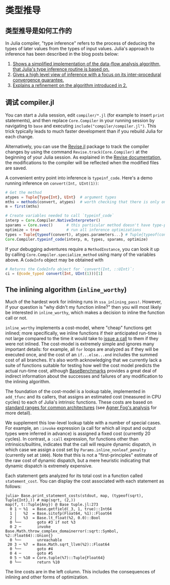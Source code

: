# 类型推导

## 类型推导是如何工作的

In Julia compiler, "type inference" refers to the process of deducing the types of later
values from the types of input values. Julia's approach to inference has been described in
the blog posts below:
1. [Shows a simplified implementation of the data-flow analysis algorithm, that Julia's type inference routine is based on.](https://aviatesk.github.io/posts/data-flow-problem/)
2. [Gives a high level view of inference with a focus on its inter-procedural convergence guarantee.](https://info.juliahub.com/inference-convergence-algorithm-in-julia)
3. [Explains a refinement on the algorithm introduced in 2.](https://info.juliahub.com/inference-convergence-algorithm-in-julia-revisited)

## 调试 compiler.jl

You can start a Julia session, edit `compiler/*.jl` (for example to
insert `print` statements), and then replace `Core.Compiler` in your
running session by navigating to `base` and executing
`include("compiler/compiler.jl")`. This trick typically leads to much faster
development than if you rebuild Julia for each change.

Alternatively, you can use the [Revise.jl](https://github.com/timholy/Revise.jl)
package to track the compiler changes by using the command
`Revise.track(Core.Compiler)` at the beginning of your Julia session. As
explained in the [Revise documentation](https://timholy.github.io/Revise.jl/stable/),
the modifications to the compiler will be reflected when the modified files
are saved.

A convenient entry point into inference is `typeinf_code`. Here's a
demo running inference on `convert(Int, UInt(1))`:

```julia
# Get the method
atypes = Tuple{Type{Int}, UInt}  # argument types
mths = methods(convert, atypes)  # worth checking that there is only one
m = first(mths)

# Create variables needed to call `typeinf_code`
interp = Core.Compiler.NativeInterpreter()
sparams = Core.svec()      # this particular method doesn't have type-parameters
optimize = true            # run all inference optimizations
types = Tuple{typeof(convert), atypes.parameters...} # Tuple{typeof(convert), Type{Int}, UInt}
Core.Compiler.typeinf_code(interp, m, types, sparams, optimize)
```

If your debugging adventures require a `MethodInstance`, you can look it up by
calling `Core.Compiler.specialize_method` using many of the variables above.
A `CodeInfo` object may be obtained with
```julia
# Returns the CodeInfo object for `convert(Int, ::UInt)`:
ci = (@code_typed convert(Int, UInt(1)))[1]
```

## The inlining algorithm (`inline_worthy`)

Much of the hardest work for inlining runs in `ssa_inlining_pass!`.
However, if your question is "why didn't my function inline?"
then you will most likely be interested in `inline_worthy`,
which makes a decision to inline the function call or not.

`inline_worthy` implements a cost-model, where "cheap" functions get
inlined; more specifically, we inline functions if their anticipated
run-time is not large compared to the time it would take to
[issue a call](https://en.wikipedia.org/wiki/Calling_convention) to
them if they were not inlined. The cost-model is extremely simple and
ignores many important details: for example, all `for` loops are
analyzed as if they will be executed once, and the cost of an
`if...else...end` includes the summed cost of all branches. It's also
worth acknowledging that we currently lack a suite of functions
suitable for testing how well the cost model predicts the actual
run-time cost, although
[BaseBenchmarks](https://github.com/JuliaCI/BaseBenchmarks.jl)
provides a great deal of indirect information about the successes and
failures of any modification to the inlining algorithm.

The foundation of the cost-model is a lookup table, implemented in
`add_tfunc` and its callers, that assigns an estimated cost (measured
in CPU cycles) to each of Julia's intrinsic functions. These costs are
based on
[standard ranges for common architectures](http://ithare.com/wp-content/uploads/part101_infographics_v08.png)
(see
[Agner Fog's analysis](https://www.agner.org/optimize/instruction_tables.pdf)
for more detail).

We supplement this low-level lookup table with a number of special
cases. For example, an `:invoke` expression (a call for which all
input and output types were inferred in advance) is assigned a fixed
cost (currently 20 cycles). In contrast, a `:call` expression, for
functions other than intrinsics/builtins, indicates that the call will
require dynamic dispatch, in which case we assign a cost set by
`Params.inline_nonleaf_penalty` (currently set at `1000`). Note
that this is not a "first-principles" estimate of the raw cost of
dynamic dispatch, but a mere heuristic indicating that dynamic
dispatch is extremely expensive.

Each statement gets analyzed for its total cost in a function called
`statement_cost`. You can display the cost associated with each statement
as follows:
```jldoctest; filter=r"tuple.jl:\d+"
julia> Base.print_statement_costs(stdout, map, (typeof(sqrt), Tuple{Int},)) # map(sqrt, (2,))
map(f, t::Tuple{Any}) @ Base tuple.jl:273
  0 1 ─ %1  = Base.getfield(_3, 1, true)::Int64
  1 │   %2  = Base.sitofp(Float64, %1)::Float64
  2 │   %3  = Base.lt_float(%2, 0.0)::Bool
  0 └──       goto #3 if not %3
  0 2 ─       invoke Base.Math.throw_complex_domainerror(:sqrt::Symbol, %2::Float64)::Union{}
  0 └──       unreachable
 20 3 ─ %7  = Base.Math.sqrt_llvm(%2)::Float64
  0 └──       goto #4
  0 4 ─       goto #5
  0 5 ─ %10 = Core.tuple(%7)::Tuple{Float64}
  0 └──       return %10
```

The line costs are in the left column. This includes the consequences of inlining and other forms of optimization.
